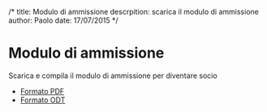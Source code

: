 /*
title: Modulo di ammissione
descrpition: scarica il modulo di ammissione
author: Paolo
date: 17/07/2015
*/
# Modulo di ammissione
Scarica e compila il modulo di ammissione per diventare socio

 * [Formato PDF](/content-sample/documenti/modulo_ammissione.pdf)
 * [Formato ODT](/content-sample/documenti/modulo_ammissione.odt)
